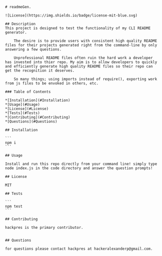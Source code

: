 
    # readmeGen.

    ![License](https://img.shields.io/badge/license-mit-blue.svg)

    ## Description
    This project is designed to test the functionality of my CLI README generator.

        The desire is to provide users with consistent high quality README files for their projects generated right from the command-line by only answering a few questions.

        Unprofessional README files often ruin the hard work a developer has invested into thier repo. My aim is to allow developers to quickly and efficiently generate high quality README files so their repo can get the recognition it deserves.

        So many things; using imports instead of require(), exporting work from js files to be envoked in others, etc.

    ### Table of Contents

    *[Installation](#Installation)
    *[Usage](#Usage)
    *[License](#License)
    *[Tests](#Tests)
    *[Contributing](#Contributing)
    *[Questions](#Questions)

    ## Installation

    ```
    npm i
    ```

    ## Usage

    Install and run this repo directly from your command line! simply type node index.js in the code directory and answer the question prompts!

    ## License

    MIT

    ## Tests

    ```
    npm test
    ```

    ## Contributing

    hackpres is the primary contributor.
    

    ## Questions

    for questions please contact hackpres at hackeralexanderp@gmail.com.
